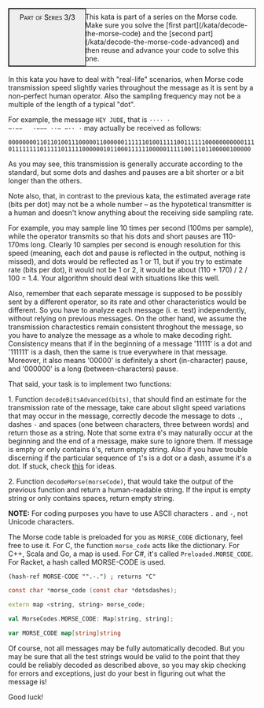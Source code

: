 <div style="border:1px solid;position:relative;padding:1ex 1ex 1ex 11.1em;"><div style="position:absolute; left:0;top:0;bottom:0; width:10em; padding:1ex;text-align:center;border:1px solid;margin:0 1ex 0 0;color:#000;background-color:#eee;font-variant:small-caps">Part of Series 3/3</div><div>This kata is part of a series on the Morse code. Make sure you solve the [first part](/kata/decode-the-morse-code) and the [second part](/kata/decode-the-morse-code-advanced) and then reuse and advance your code to solve this one.</div></div><br>In this kata you have to deal with "real-life" scenarios, when Morse code transmission speed slightly varies throughout the message as it is sent by a non-perfect human operator. Also the sampling frequency may not be a multiple of the length of a typical "dot".

For example, the message <code>HEY JUDE</code>, that is <code>···· · −·−− &nbsp; ·−−− ··− −·· ·</code> may actually be received as follows:

<code>0000000011011010011100000110000001111110100111110011111100000000000111011111111011111011111000000101100011111100000111110011101100000100000</code>

As you may see, this transmission is generally accurate according to the standard, but some dots and dashes and pauses are a bit shorter or a bit longer than the others.

Note also, that, in contrast to the previous kata, the estimated average rate (bits per dot) may not be a whole number &ndash; as the hypotetical transmitter is a human and doesn't know anything about the receiving side sampling rate.

For example, you may sample line 10 times per second (100ms per sample), while the operator transmits so that his dots and short pauses are 110-170ms long. Clearly 10 samples per second is enough resolution for this speed (meaning, each dot and pause is reflected in the output, nothing is missed), and dots would be reflected as 1 or 11, but if you try to estimate rate (bits per dot), it would not be 1 or 2, it would be about (110 + 170) / 2 / 100 = 1.4. Your algorithm should deal with situations like this well.

Also, remember that each separate message is supposed to be possibly sent by a different operator, so its rate and other characteristics would be different. So you have to analyze each message (i. e. test) independently, without relying on previous messages. On the other hand, we assume the transmission charactestics remain consistent throghout the message, so you have to analyze the message as a whole to make decoding right. Consistency means that if in the beginning of a message '11111' is a dot and '111111' is a dash, then the same is true everywhere in that message. Moreover, it also means '00000' is definitely a short (in-character) pause, and '000000' is a long (between-characters) pause.

That said, your task is to implement two functions:

1.&nbsp;Function <code>decodeBitsAdvanced(bits)</code>, that should find an estimate for the transmission rate of the message, take care about slight speed variations that may occur in the message, correctly decode the message to dots <code>.</code>, dashes <code>-</code> and spaces (one between characters, three between words) and return those as a string. Note that some extra <code>0</code>'s may naturally occur at the beginning and the end of a message, make sure to ignore them. If message is empty or only contains <code>0</code>'s, return empty string. Also if you have trouble discerning if the particular sequence of <code>1</code>'s is a dot or a dash, assume it's a dot. If stuck, check <a href="https://en.wikipedia.org/wiki/K-means_clustering">this</a> for ideas.

2.&nbsp;Function <code>decodeMorse(morseCode)</code>, that would take the output of the previous function and return a human-readable string. If the input is empty string or only contains spaces, return empty string.

**NOTE:** For coding purposes you have to use ASCII characters `.` and `-`, not Unicode characters.

The Morse code table is preloaded for you as <code>MORSE_CODE</code> dictionary, feel free to use it. For C, the function `morse_code` acts like the dictionary. For C++, Scala and Go, a map is used. For C#, it's called <code>Preloaded.MORSE_CODE</code>. For Racket, a hash called MORSE-CODE is used.
```racket
(hash-ref MORSE-CODE "".-.") ; returns "C"
```
```c
const char *morse_code (const char *dotsdashes);
```
```cpp
extern map <string, string> morse_code;
```
```scala
val MorseCodes.MORSE_CODE: Map[string, string];
```
```go
var MORSE_CODE map[string]string
```

Of course, not all messages may be fully automatically decoded. But you may be sure that all the test strings would be valid to the point that they could be reliably decoded as described above, so you may skip checking for errors and exceptions, just do your best in figuring out what the message is!

Good luck!
